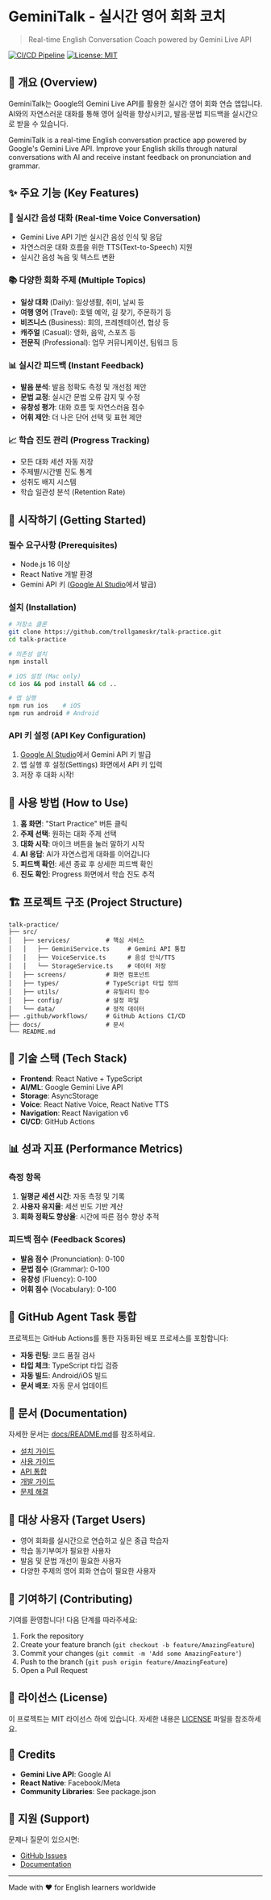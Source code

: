 # GeminiTalk - 실시간 영어 회화 코치

> Real-time English Conversation Coach powered by Gemini Live API

[![CI/CD Pipeline](https://github.com/trollgameskr/talk-practice/workflows/CI/CD%20Pipeline/badge.svg)](https://github.com/trollgameskr/talk-practice/actions)
[![License: MIT](https://img.shields.io/badge/License-MIT-yellow.svg)](https://opensource.org/licenses/MIT)

## 🎯 개요 (Overview)

GeminiTalk는 Google의 Gemini Live API를 활용한 실시간 영어 회화 연습 앱입니다. AI와의 자연스러운 대화를 통해 영어 실력을 향상시키고, 발음·문법 피드백을 실시간으로 받을 수 있습니다.

GeminiTalk is a real-time English conversation practice app powered by Google's Gemini Live API. Improve your English skills through natural conversations with AI and receive instant feedback on pronunciation and grammar.

## ✨ 주요 기능 (Key Features)

### 🎤 실시간 음성 대화 (Real-time Voice Conversation)
- Gemini Live API 기반 실시간 음성 인식 및 응답
- 자연스러운 대화 흐름을 위한 TTS(Text-to-Speech) 지원
- 실시간 음성 녹음 및 텍스트 변환

### 📚 다양한 회화 주제 (Multiple Topics)
- **일상 대화** (Daily): 일상생활, 취미, 날씨 등
- **여행 영어** (Travel): 호텔 예약, 길 찾기, 주문하기 등
- **비즈니스** (Business): 회의, 프레젠테이션, 협상 등
- **캐주얼** (Casual): 영화, 음악, 스포츠 등
- **전문직** (Professional): 업무 커뮤니케이션, 팀워크 등

### 📊 실시간 피드백 (Instant Feedback)
- **발음 분석**: 발음 정확도 측정 및 개선점 제안
- **문법 교정**: 실시간 문법 오류 감지 및 수정
- **유창성 평가**: 대화 흐름 및 자연스러움 점수
- **어휘 제안**: 더 나은 단어 선택 및 표현 제안

### 📈 학습 진도 관리 (Progress Tracking)
- 모든 대화 세션 자동 저장
- 주제별/시간별 진도 통계
- 성취도 배지 시스템
- 학습 일관성 분석 (Retention Rate)

## 🚀 시작하기 (Getting Started)

### 필수 요구사항 (Prerequisites)
- Node.js 16 이상
- React Native 개발 환경
- Gemini API 키 ([Google AI Studio](https://makersuite.google.com/app/apikey)에서 발급)

### 설치 (Installation)

```bash
# 저장소 클론
git clone https://github.com/trollgameskr/talk-practice.git
cd talk-practice

# 의존성 설치
npm install

# iOS 설정 (Mac only)
cd ios && pod install && cd ..

# 앱 실행
npm run ios    # iOS
npm run android # Android
```

### API 키 설정 (API Key Configuration)

1. [Google AI Studio](https://makersuite.google.com/app/apikey)에서 Gemini API 키 발급
2. 앱 실행 후 설정(Settings) 화면에서 API 키 입력
3. 저장 후 대화 시작!

## 📱 사용 방법 (How to Use)

1. **홈 화면**: "Start Practice" 버튼 클릭
2. **주제 선택**: 원하는 대화 주제 선택
3. **대화 시작**: 마이크 버튼을 눌러 말하기 시작
4. **AI 응답**: AI가 자연스럽게 대화를 이어갑니다
5. **피드백 확인**: 세션 종료 후 상세한 피드백 확인
6. **진도 확인**: Progress 화면에서 학습 진도 추적

## 🏗️ 프로젝트 구조 (Project Structure)

```
talk-practice/
├── src/
│   ├── services/          # 핵심 서비스
│   │   ├── GeminiService.ts     # Gemini API 통합
│   │   ├── VoiceService.ts      # 음성 인식/TTS
│   │   └── StorageService.ts    # 데이터 저장
│   ├── screens/           # 화면 컴포넌트
│   ├── types/             # TypeScript 타입 정의
│   ├── utils/             # 유틸리티 함수
│   ├── config/            # 설정 파일
│   └── data/              # 정적 데이터
├── .github/workflows/     # GitHub Actions CI/CD
├── docs/                  # 문서
└── README.md
```

## 🔧 기술 스택 (Tech Stack)

- **Frontend**: React Native + TypeScript
- **AI/ML**: Google Gemini Live API
- **Storage**: AsyncStorage
- **Voice**: React Native Voice, React Native TTS
- **Navigation**: React Navigation v6
- **CI/CD**: GitHub Actions

## 📊 성과 지표 (Performance Metrics)

### 측정 항목
1. **일평균 세션 시간**: 자동 측정 및 기록
2. **사용자 유지율**: 세션 빈도 기반 계산
3. **회화 정확도 향상율**: 시간에 따른 점수 향상 추적

### 피드백 점수 (Feedback Scores)
- **발음 점수** (Pronunciation): 0-100
- **문법 점수** (Grammar): 0-100
- **유창성** (Fluency): 0-100
- **어휘 점수** (Vocabulary): 0-100

## 🤖 GitHub Agent Task 통합

프로젝트는 GitHub Actions를 통한 자동화된 배포 프로세스를 포함합니다:

- **자동 린팅**: 코드 품질 검사
- **타입 체크**: TypeScript 타입 검증
- **자동 빌드**: Android/iOS 빌드
- **문서 배포**: 자동 문서 업데이트

## 📖 문서 (Documentation)

자세한 문서는 [docs/README.md](./docs/README.md)를 참조하세요.

- [설치 가이드](./docs/README.md#setup--installation)
- [사용 가이드](./docs/README.md#usage-guide)
- [API 통합](./docs/README.md#api-integration)
- [개발 가이드](./docs/README.md#development)
- [문제 해결](./docs/README.md#troubleshooting)

## 🎯 대상 사용자 (Target Users)

- 영어 회화를 실시간으로 연습하고 싶은 중급 학습자
- 학습 동기부여가 필요한 사용자
- 발음 및 문법 개선이 필요한 사용자
- 다양한 주제의 영어 회화 연습이 필요한 사용자

## 🤝 기여하기 (Contributing)

기여를 환영합니다! 다음 단계를 따라주세요:

1. Fork the repository
2. Create your feature branch (`git checkout -b feature/AmazingFeature`)
3. Commit your changes (`git commit -m 'Add some AmazingFeature'`)
4. Push to the branch (`git push origin feature/AmazingFeature`)
5. Open a Pull Request

## 📄 라이선스 (License)

이 프로젝트는 MIT 라이선스 하에 있습니다. 자세한 내용은 [LICENSE](LICENSE) 파일을 참조하세요.

## 🙏 Credits

- **Gemini Live API**: Google AI
- **React Native**: Facebook/Meta
- **Community Libraries**: See package.json

## 📧 지원 (Support)

문제나 질문이 있으시면:
- [GitHub Issues](https://github.com/trollgameskr/talk-practice/issues)
- [Documentation](./docs/README.md)

---

Made with ❤️ for English learners worldwide
